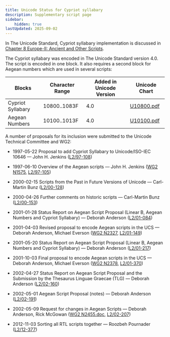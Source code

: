 ```yaml
---
title: Unicode Status for Cypriot syllabary
description: Supplementary script page
sidebar:
    hidden: true
lastUpdated: 2025-09-02
---
```


In The Unicode Standard, Cypriot syllabary implementation is discussed in [Chapter 8 Europe-II: Ancient and Other Scripts](http://www.unicode.org/versions/latest/ch08.pdf).

[comment]: # (end of intro)

[comment]: # (start of blocks)

The Cypriot syllabary was encoded in The Unicode Standard version 4.0. The script is encoded in one block. It also requires a second block for Aegean numbers which are used in several scripts:

| Blocks  |  Character Range  |  Added in Unicode Version  |  Unicode Chart  |
| ------- | ----------------- | -------------------------- | --------------- |
| Cypriot Syllabary  |  10800..1083F  |  4.0  |  [U10800.pdf](http://www.unicode.org/charts/PDF/U10800.pdf)  |
| Aegean Numbers  |  10100..1013F |  4.0  |  [U10100.pdf](http://www.unicode.org/charts/PDF/U10100.pdf) |

[comment]: # (end of blocks)

[comment]: # (start of chars)



[comment]: # (end of chars)

[comment]: # (start of rest)

A number of proposals for its inclusion were submitted to the Unicode Technical Committee and WG2:

- 1997-05-22 Proposal to add Cypriot Syllabary to Unicode/ISO-IEC 10646 — John H. Jenkins ([L2/97-108](http://www.unicode.org/cgi-bin/GetMatchingDocs.pl?L2/97-108))

- 1997-06-10 Overview of the Aegean scripts — John H. Jenkins ([WG2 N1575](https://www.unicode.org/wg2/docs/n1575.pdf), [L2/97-105](http://www.unicode.org/cgi-bin/GetMatchingDocs.pl?L2/97-105))

- 2000-02-15 Scripts from the Past in Future Versions of Unicode — Carl-Martin Bunz                 ([L2/00-128](http://www.unicode.org/cgi-bin/GetMatchingDocs.pl?L2/00-128))

- 2000-04-26 Further comments on historic scripts — Carl-Martin Bunz ([L2/00-153](http://www.unicode.org/cgi-bin/GetMatchingDocs.pl?L2/00-153))

- 2001-01-28 Status Report on Aegean Script Proposal (Linear B, Aegean Numbers and Cypriot Syllabary) — Deborah Anderson ([L2/01-084](http://www.unicode.org/cgi-bin/GetMatchingDocs.pl?L2/01-084))

- 2001-04-03 Revised proposal to encode Aegean scripts in the UCS — Deborah Anderson, Michael Everson ([WG2 N2327](https://www.unicode.org/wg2/docs/n2327.pdf), [L2/01-149](http://www.unicode.org/cgi-bin/GetMatchingDocs.pl?L2/01-149))

- 2001-05-20 Status Report on Aegean Script Proposal (Linear B, Aegean Numbers and Cypriot Syllabary) — Deborah Anderson ([L2/01-217](http://www.unicode.org/cgi-bin/GetMatchingDocs.pl?L2/01-217))

- 2001-10-03 Final proposal to encode Aegean scripts in the UCS — Deborah Anderson, Michael Everson ([WG2 N2378](https://www.unicode.org/wg2/docs/n2378.pdf), [L2/01-370](http://www.unicode.org/cgi-bin/GetMatchingDocs.pl?L2/01-370))

- 2002-04-27 Status Report on Aegean Script Proposal and the Submission by the Thesaurus Linguae Graecae (TLG) — Deborah Anderson ([L2/02-160](http://www.unicode.org/cgi-bin/GetMatchingDocs.pl?L2/02-160))

- 2002-05-01 Aegean Script Proposal (notes) — Deborah Anderson ([L2/02-191](http://www.unicode.org/cgi-bin/GetMatchingDocs.pl?L2/02-191))

- 2002-05-09 Request for changes in Aegean Scripts — Deborah Anderson, Rick McGowan ([WG2 N2455.doc](https://www.unicode.org/wg2/docs/n2455.doc), [L2/02-207](http://www.unicode.org/cgi-bin/GetMatchingDocs.pl?L2/02-207))

- 2012-11-03 Sorting all RTL scripts together — Roozbeh Pournader ([L2/12-377](http://www.unicode.org/cgi-bin/GetMatchingDocs.pl?L2/12-377))
